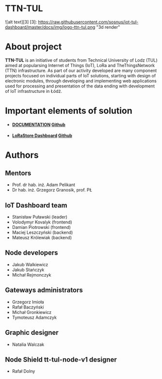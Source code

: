 ﻿# TTN-TUL

![alt text][3]
[3]: https://raw.githubusercontent.com/sosnus/iot-tul-dashboard/master/docs/img/logo-ttn-tul.png "3d render"

# About project

**TTN-TUL** is an initiative of students from Technical University of Lodz (TUL) aimed at popularsing Internet of Things (IoT), LoRa and TheThingsNetwork (TTN) infrastructure. As part of our activity developed are many component projects focused on individual parts of IoT solutions, starting with design of electronic modules, through developing and implementing web applications used for processing and presentation of the data ending with development of IoT infrastructure in Łódź.

# Important elements of solution

* #### [DOCUMENTATION](https://ttn-tul.readthedocs.io/en/latest/) [  Github](https://github.com/sosnus/ttn-tul) 
* #### [LoRaStore Dashboard](https://sosnus.github.io/iot-tul/Charts.html) [Github](https://github.com/sosnus/iot-tul)

# Authors

## Mentors

* Prof. dr hab. inż. Adam Pelikant
* Dr hab. inż. Grzegorz Granosik, prof. PŁ

## IoT Dashboard team

* Stanisław Puławski (leader)
* Volodymyr Kovalyk (frontend)
* Damian Piotrowski (frontend)
* Maciej Leszczyński (backend)
* Mateusz Królewiak (backend)

## Node developers

* Jakub Walkiewicz
* Jakub Stańczyk
* Michał Rejmonczyk

## Gateways administrators

* Grzegorz Imioła
* Rafał Baczyński
* Michał Gronkiewicz
* Tymoteusz Adamczyk

## Graphic designer

* Natalia Walczak

## Node Shield tt-tul-node-v1 designer

* Rafał Dolny
